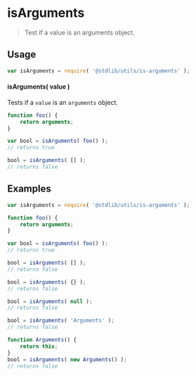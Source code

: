 # isArguments

> Test if a value is an arguments object.


<!-- <usage> -->

## Usage

``` javascript
var isArguments = require( '@stdlib/utils/is-arguments' );
```


#### isArguments( value )

Tests if a `value` is an `arguments` object.

``` javascript
function foo() {
    return arguments;
}

var bool = isArguments( foo() );
// returns true

bool = isArguments( [] );
// returns false
```

<!-- </usage> -->


<!-- <examples> -->

## Examples

``` javascript
var isArguments = require( '@stdlib/utils/is-arguments' );

function foo() {
    return arguments;
}

var bool = isArguments( foo() );
// returns true

bool = isArguments( [] );
// returns false

bool = isArguments( {} );
// returns false

bool = isArguments( null );
// returns false

bool = isArguments( 'Arguments' );
// returns false

function Arguments() {
    return this;
}
bool = isArguments( new Arguments() );
// returns false
```

<!-- </examples> -->


<!-- <links> -->

<!-- </links> -->
